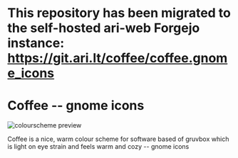 # This repository has been migrated to the self-hosted ari-web Forgejo instance: <https://git.ari.lt/coffee/coffee.gnome_icons>
# Coffee -- gnome icons

![colourscheme preview](https://files.ari-web.xyz/files/github.com.coffee.gnome_icons.jpg)

Coffee is a nice, warm colour scheme for software based of gruvbox which is light on eye strain and feels warm and cozy -- gnome icons

